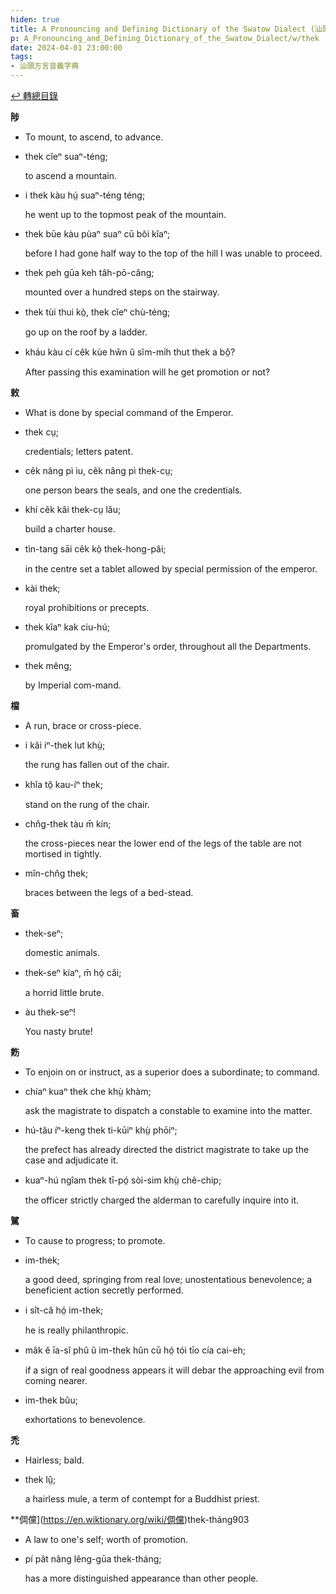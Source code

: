 ```yaml
---
hiden: true
title: A Pronouncing and Defining Dictionary of the Swatow Dialect (汕頭方言音義字典) / thek
p: A_Pronouncing_and_Defining_Dictionary_of_the_Swatow_Dialect/w/thek
date: 2024-04-01 23:00:00
tags: 
- 汕頭方言音義字典
---
```


[↩️ 轉總目錄](/A_Pronouncing_and_Defining_Dictionary_of_the_Swatow_Dialect)


**陟**
- To mount, to ascend, to advance.

- thek cĭeⁿ suaⁿ-téng;

  to ascend a mountain.

- i thek kàu hṳ́ suaⁿ-téng téng;

  he went up to the topmost peak of the mountain.

- thek būe kàu pùaⁿ suaⁿ cū bŏi kîaⁿ;

  before I had gone half way to the top of the hill I was unable to proceed.

- thek peh gūa keh tâh-pō-câng;

  mounted over a hundred steps on the stairway.

- thek tùi thui kò̤, thek cĭeⁿ chù-téng;

  go up on the roof by a ladder.

- kháu kàu cí cêk kùe hŵn ŭ sĭm-mih thut thek a bô̤?

  After passing this examination will he get promotion or not?

**敕**
- What is done by special command of the Emperor.

- thek cṳ;

  credentials; letters patent.

- cêk nâng pì ìu, cêk nâng pì thek-cṳ;

  one person bears the seals, and one the credentials.

- khí cêk kâi thek-cṳ lâu;

  build a charter house.

- tìn-tang sāi cêk kò̤ thek-hong-pâi;

  in the centre set a tablet allowed by special permission of the emperor.

- kài thek;

  royal prohibitions or precepts.

- thek kîaⁿ kak ciu-hú;

  promulgated by the Emperor's order, throughout all the Departments.

- thek mĕng;

  by Imperial com-mand.

**檔**
- A run, brace or cross-piece.

- i kâi iⁿ-thek lut khṳ̀;

  the rung has fallen out of the chair.

- khĭa tŏ̤ kau-íⁿ thek;

  stand on the rung of the chair.

- chn̂g-thek tàu m̄ kín;

  the cross-pieces near the lower end of the legs of the table are not mortised in tightly.

- mîn-chn̂g thek;

  braces between the legs of a bed-stead.

**畜**

- thek-seⁿ;

  domestic animals.

- thek-seⁿ kíaⁿ, m̄ hó̤ căi;

  a horrid little brute.

- àu thek-seⁿ!

  You nasty brute!

**飭**
- To enjoin on or instruct, as a superior does a subordinate; to command.

- chíaⁿ kuaⁿ thek che khṳ̀ khàm;

  ask the magistrate to dispatch a constable to examine into the matter.

- hú-tău íⁿ-keng thek ti-kūiⁿ khṳ̀ phōiⁿ;

  the prefect has already directed the district magistrate to take up the case and adjudicate it.

- kuaⁿ-hú ngîam thek tī-pó̤ sòi-sim khṳ̀ chê-chip;

  the officer strictly charged the alderman to carefully inquire into it.

**騭**
- To cause to progress; to promote.

- im-thek;

  a good deed, springing from real love; unostentatious benevolence; a beneficient action secretly performed.

- i sît-că hó̤ im-thek;

  he is really philanthropic.

- mâk ĕ īa-sĭ phû ŭ im-thek hûn cū hó̤ tói tīo cía cai-eh;

  if a sign of real goodness appears it will debar the approaching evil from coming nearer.

- im-thek bûu;

  exhortations to benevolence.

**禿**
- Hairless; bald.

- thek lṳ̂;

  a hairless mule, a term of contempt for a Buddhist priest.

**倜儻](https://en.wiktionary.org/wiki/倜儻)thek-tháng903
- A law to one's self; worth of promotion.

- pí pât nâng lêng-gūa thek-tháng;

  has a more distinguished appearance than other people.